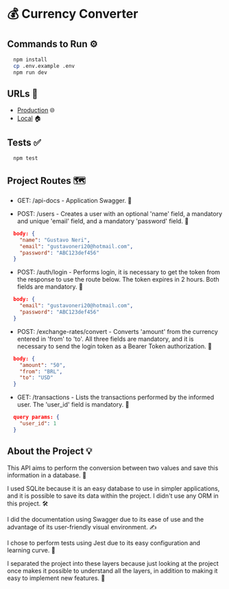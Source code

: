 # 💰 Currency Converter

## Commands to Run ⚙️

```bash
  npm install
  cp .env.example .env
  npm run dev
```

## URLs 🔗

- [Production](https://gn-coin-converter.onrender.com) 🌐
- [Local](http://localhost:8091) 🏠

## Tests ✅

```bash
  npm test
```

## Project Routes 🗺️

- GET: /api-docs - Application Swagger. 📖

- POST: /users - Creates a user with an optional 'name' field, a mandatory and unique 'email' field, and a mandatory 'password' field. 👤

```json
  body: {
    "name": "Gustavo Neri",
    "email": "gustavoneri20@hotmail.com",
    "password": "ABC123def456"
  }
```

- POST: /auth/login - Performs login, it is necessary to get the token from the response to use the route below. The token expires in 2 hours. Both fields are mandatory. 🔑

```json
  body: {
    "email": "gustavoneri20@hotmail.com",
    "password": "ABC123def456"
  }
```

- POST: /exchange-rates/convert - Converts 'amount' from the currency entered in 'from' to 'to'. All three fields are mandatory, and it is necessary to send the login token as a Bearer Token authorization. 🔄

```json
  body: {
    "amount": "50",
    "from": "BRL",
    "to": "USD"
  }
```

- GET: /transactions - Lists the transactions performed by the informed user. The 'user_id' field is mandatory. 🧾

```json
  query params: {
    "user_id": 1
  }
```

## About the Project 💡

This API aims to perform the conversion between two values and save this information in a database. 🏦

I used SQLite because it is an easy database to use in simpler applications, and it is possible to save its data within the project. I didn't use any ORM in this project. 🛠️

I did the documentation using Swagger due to its ease of use and the advantage of its user-friendly visual environment. ✍️

I chose to perform tests using Jest due to its easy configuration and learning curve. 🧪

I separated the project into these layers because just looking at the project once makes it possible to understand all the layers, in addition to making it easy to implement new features. 🧱
```
